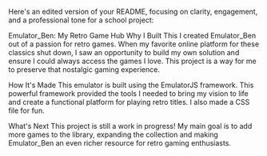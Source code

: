 Here's an edited version of your README, focusing on clarity, engagement, and a professional tone for a school project:

Emulator_Ben: My Retro Game Hub
Why I Built This
I created Emulator_Ben out of a passion for retro games. When my favorite online platform for these classics shut down, I saw an opportunity to build my own solution and ensure I could always access the games I love. This project is a way for me to preserve that nostalgic gaming experience.

How It's Made
This emulator is built using the EmulatorJS framework. This powerful framework provided the tools I needed to bring my vision to life and create a functional platform for playing retro titles. I also made a CSS file for fun.

What's Next
This project is still a work in progress! My main goal is to add more games to the library, expanding the collection and making Emulator_Ben an even richer resource for retro gaming enthusiasts.
